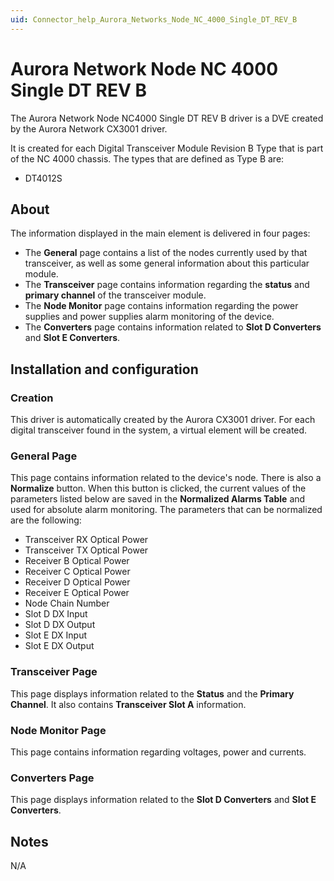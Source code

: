 ```yaml
---
uid: Connector_help_Aurora_Networks_Node_NC_4000_Single_DT_REV_B
---
```


# Aurora Network Node NC 4000 Single DT REV B

The Aurora Network Node NC4000 Single DT REV B driver is a DVE created by the Aurora Network CX3001 driver.

It is created for each Digital Transceiver Module Revision B Type that is part of the NC 4000 chassis.
The types that are defined as Type B are:

- DT4012S

## About

The information displayed in the main element is delivered in four pages:

- The **General** page contains a list of the nodes currently used by that transceiver, as well as some general information about this particular module.
- The **Transceiver** page contains information regarding the **status** and **primary channel** of the transceiver module.
- The **Node Monitor** page contains information regarding the power supplies and power supplies alarm monitoring of the device.
- The **Converters** page contains information related to **Slot D Converters** and **Slot E Converters**.

## Installation and configuration

### Creation

This driver is automatically created by the Aurora CX3001 driver. For each digital transceiver found in the system, a virtual element will be created.

### General Page

This page contains information related to the device's node. There is also a **Normalize** button. When this button is clicked, the current values of the parameters listed below are saved in the **Normalized Alarms Table** and used for absolute alarm monitoring. The parameters that can be normalized are the following:

- Transceiver RX Optical Power
- Transceiver TX Optical Power
- Receiver B Optical Power
- Receiver C Optical Power
- Receiver D Optical Power
- Receiver E Optical Power
- Node Chain Number
- Slot D DX Input
- Slot D DX Output
- Slot E DX Input
- Slot E DX Output

### Transceiver Page

This page displays information related to the **Status** and the **Primary Channel**. It also contains **Transceiver Slot A** information.

### Node Monitor Page

This page contains information regarding voltages, power and currents.

### Converters Page

This page displays information related to the **Slot D Converters** and **Slot E Converters**.

## Notes

N/A
